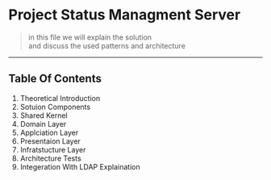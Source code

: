# Project Status Managment Server 
> in this file we will explain the solution\
> and discuss the used patterns and architecture 


___



## Table Of Contents
1. Theoretical Introduction 
2. Sotuion Components
3. Shared Kernel
4. Domain Layer 
5. Applciation Layer 
6. Presentaion Layer 
7. Infratstucture Layer 
8. Architecture Tests 
9. Integeration With LDAP Explaination 


